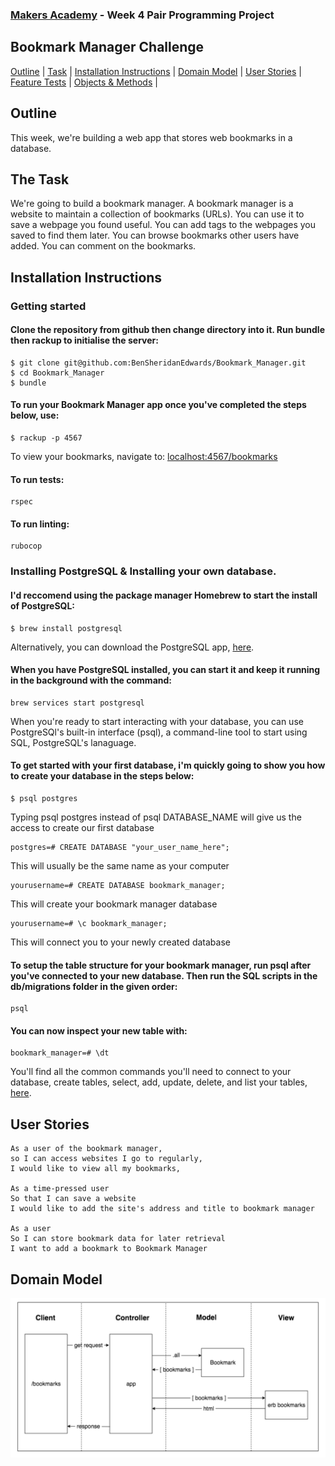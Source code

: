 
### [Makers Academy](http://www.makersacademy.com) - Week 4 Pair Programming Project

Bookmark Manager Challenge 
-

[Outline](#Outline) | [Task](#Task) | [Installation Instructions](#Installation) | [Domain Model](#Domain_Model) | [User Stories](#Story) | [Feature Tests](#Feature_Tests) | [Objects & Methods](#Methods) |


## <a name="Outline">Outline</a>
 
This week, we're building a web app that stores web bookmarks in a database.

## <a name="Task">The Task</a>

We're going to build a bookmark manager. A bookmark manager is a website to maintain a collection of bookmarks (URLs). You can use it to save a webpage you found useful. You can add tags to the webpages you saved to find them later. You can browse bookmarks other users have added. You can comment on the bookmarks.

## <a name="Installation">Installation Instructions</a>

### Getting started

#### Clone the repository from github then change directory into it. Run bundle then rackup to initialise the server:

```
$ git clone git@github.com:BenSheridanEdwards/Bookmark_Manager.git
$ cd Bookmark_Manager
$ bundle
```

#### To run your Bookmark Manager app once you've completed the steps below, use: 
```
$ rackup -p 4567
```

To view your bookmarks, navigate to: [localhost:4567/bookmarks](localhost:4567/bookmarks)

#### To run tests:
```
rspec
```

#### To run linting: 

```
rubocop
```

### Installing PostgreSQL & Installing your own database.

#### I'd reccomend using the package manager Homebrew to start the install of PostgreSQL:

```
$ brew install postgresql
```

Alternatively, you can download the PostgreSQL app, [here](https://postgresapp.com/).

#### When you have PostgreSQL installed, you can start it and keep it running in the background with the command: 

```
brew services start postgresql
```

When you're ready to start interacting with your database, you can use PostgreSQl's built-in interface (psql), a command-line tool to start using SQL, PostgreSQL's lanaguage. 

#### To get started with your first database, i'm quickly going to show you how to create your database in the steps below:

```
$ psql postgres
```
Typing psql postgres instead of psql DATABASE_NAME will give us the access to create our first database

```
postgres=# CREATE DATABASE "your_user_name_here"; 
```
This will usually be the same name as your computer

```
yourusername=# CREATE DATABASE bookmark_manager;
```
This will create your bookmark manager database

```
yourusername=# \c bookmark_manager;
```
This will connect you to your newly created database

#### To setup the table structure for your bookmark manager, run psql after you've connected to your new database. Then run the SQL scripts in the db/migrations folder in the given order:

```
psql
```

#### You can now inspect your new table with:

```
bookmark_manager=# \dt
```

You'll find all the common commands you'll need to connect to your database, create tables, select, add, update, delete, and list your tables, [here](http://www.postgresqltutorial.com/postgresql-cheat-sheet/).

## <a name="Story">User Stories</a>

```
As a user of the bookmark manager,
so I can access websites I go to regularly,
I would like to view all my bookmarks,

As a time-pressed user
So that I can save a website
I would like to add the site's address and title to bookmark manager

As a user
So I can store bookmark data for later retrieval
I want to add a bookmark to Bookmark Manager
```

## <a name="Domain_Model">Domain Model</a>

![Model](https://raw.githubusercontent.com/BenSheridanEdwards/Bookmark_Manager/master/Domain%20Model.png)

